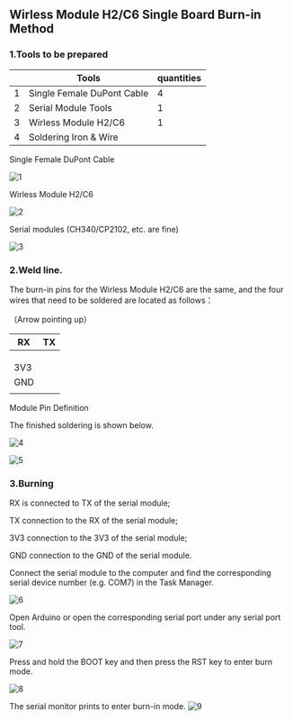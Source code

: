 ## Wirless Module H2/C6 Single Board Burn-in Method

### 1.Tools to be prepared

|      | Tools                      | quantities |
| ---- | -------------------------- | ---------- |
| 1    | Single Female DuPont Cable | 4          |
| 2    | Serial Module Tools        | 1          |
| 3    | Wirless Module H2/C6       | 1          |
| 4    | Soldering Iron & Wire      |            |

 Single Female DuPont Cable
 
![1](https://github.com/user-attachments/assets/eaec3064-b89f-493b-8b93-12a9dbb2f7dc)



Wirless Module H2/C6

![2](https://github.com/user-attachments/assets/a8fa48b8-56b8-4b15-8312-6d496cb194b3)



Serial modules (CH340/CP2102, etc. are fine)

![3](https://github.com/user-attachments/assets/8fbcc7b0-2959-4898-8eea-895ba3edc79d)




 

### 2.Weld line.

The burn-in pins for the Wirless Module H2/C6 are the same, and the four wires that need to be soldered are located as follows：

（Arrow pointing up）

| RX   | TX   |
| ---- | ---- |
|      |      |
|      |      |
|      |      |
| 3V3  |      |
| GND  |      |
|      |      |

Module Pin Definition

The finished soldering is shown below.

![4](https://github.com/user-attachments/assets/8d711279-4d25-4057-9e8d-fadda9c70a0a)

![5](https://github.com/user-attachments/assets/47befec5-00ff-4639-9327-f997d809d3e8)

 

### 3.Burning

RX is connected to TX of the serial module;

TX connection to the RX of the serial module;

3V3 connection to the 3V3 of the serial module;

GND connection to the GND of the serial module.

Connect the serial module to the computer and find the corresponding serial device number (e.g. COM7) in the Task Manager.

![6](https://github.com/user-attachments/assets/6eaab326-cc9a-4a39-9f3e-b009f8ef1d32)


Open Arduino or open the corresponding serial port under any serial port tool.

![7](https://github.com/user-attachments/assets/475d212e-7c78-440a-ab17-4e65658dc8e0)


Press and hold the BOOT key and then press the RST key to enter burn mode.

![8](https://github.com/user-attachments/assets/9f0fea5e-4f69-4f04-a210-d4a6a68bc5b6)


The serial monitor prints to enter burn-in mode.
![9](https://github.com/user-attachments/assets/c743e703-ce6f-473b-ab7a-dcd3981a7efa)



 
